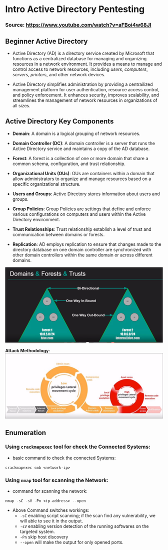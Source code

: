 # Intro Active Directory Pentesting

### Source: https://www.youtube.com/watch?v=aFBoi4w68JI

## Beginner Active Directory

- Active Directory (AD) is a directory service created by Microsoft that functions as a centralized database for managing and organizing resources in a network environment. It provides a means to manage and control access to network resources, including *users*, *computers*, *servers*, *printers*, and other network devices.

- Active Directory simplifies administration by providing a centrailized management platform for user authentication, resource access control, and policy enforcement. It enhances security, improves scalability, and streamlines the management of network resources in organizations of all sizes.


## Active Directory Key Components

- **Domain**: A domain is a logical grouping of network resources.

- **Domain Controller (DC)**: A domain controller is a server that runs the Active Directory service and maintains a copy of the AD database.

- **Forest**: A forest is a collection of one or more domain that share a common schema, configuration, and trust relationship.

- **Organizational Units (OUs)**: OUs are containers within a domain that allow administrators to organize and manage resources based on a specific organizational structure.

- **Users and Groups**: Active Directory stores information about users and groups.

- **Group Policies**: Group Policies are settings that define and enforce various configurations on computers and users within the Active Directory environment.

- **Trust Relationships**: Trust relationship establish a level of trust and communication between domains or forests.

- **Replication**: AD employs replication to ensure that changes made to the directory database on one domain controller are synchronized with other domain controllers within the same domain or across different domains.

![](imgs/img01.png.png)


**Attack Methodology**:
![](imgs/img02.png.png)


## Enumeration

### Using `crackmapexec` tool for check the Connected Systems:

- basic command to check the connected Systems:

```
crackmapexec smb <network-ip>
```

### Using `nmap` tool for scanning the Network:

- command for scanning the network:

```
nmap -sC -sV -Pn <ip-address> --open
```

- Above Command switches workings:
    - `-sC` enabling script scanning; if the scan find any vulnerability, we will able to see it in the output.
    - `-sV` enabling version detection of the running softwares on the targeted system.
    - `-Pn` skip host discovery
    - `--open` will make the output for only opened ports.


